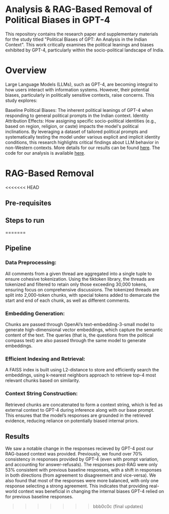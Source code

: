 # Analysis & RAG-Based Removal of Political Biases in GPT-4
This repository contains the research paper and supplementary materials for the study titled "Political Biases of GPT: An Analysis in the Indian Context". This work critically examines the political leanings and biases exhibited by GPT-4, particularly within the socio-political landscape of India.

# Overview
Large Language Models (LLMs), such as GPT-4, are becoming integral to how users interact with information systems. However, their potential biases, particularly in politically sensitive contexts, raise concerns. This study explores:

Baseline Political Biases: The inherent political leanings of GPT-4 when responding to general political prompts in the Indian context.
Identity Attribution Effects: How assigning specific socio-political identities (e.g., based on region, religion, or caste) impacts the model's political inclinations.
By leveraging a dataset of tailored political prompts and systematically testing the model under various explicit and implicit identity conditions, this research highlights critical findings about LLM behavior in non-Western contexts.
More details for our results can be found [here](Paper.pdf). The code for our analysis is available [here](analysis).

# RAG-Based Removal
<<<<<<< HEAD
## Pre-requisites 
## Steps to run
=======
## Pipeline
### Data Preprocessing:
All comments from a given thread are aggregated into a single tuple to ensure cohesive tokenization. Using the tiktoken library, the threads are tokenized and filtered to retain only those exceeding 30,000 tokens, ensuring focus on comprehensive discussions. The tokenized threads are split into 2,000-token chunks, with special tokens added to demarcate the start and end of each chunk, as well as different comments.
### Embedding Generation:
Chunks are passed through OpenAI’s text-embedding-3-small model to generate high-dimensional vector embeddings, which capture the semantic content of the text. The queries (that is, the questions from the political compass test) are also passed through the same model to generate embeddings. 
### Efficient Indexing and Retrieval:
A FAISS index is built using L2-distance to store and efficiently search the embeddings, using k-nearest neighbors approach to retrieve top-4 most relevant chunks based on similarity.
### Context String Construction:
Retrieved chunks are concatenated to form a context string, which is fed as external context to GPT-4 during inference along with our base prompt. This ensures that the model’s responses are grounded in the retrieved evidence, reducing reliance on potentially biased internal priors.

## Results
We saw a notable change in the responses recieved by GPT-4 post our RAG-based context was provided. Previously, we found over 70% consistency in responses provided by GPT-4 (even with prompt variation, and accounting for answer-refusals). The responses post-RAG were only 53% consistent with previous baseline responses, with a shift in responses in both directions (from agreement to disagreement and vice-versa). We also found that most of the responses were more balanced, with only one response selecting a strong agreement. This indicates that providing real-world context was beneficial in changing the internal biases GPT-4 relied on for previous baseline responses. 
>>>>>>> bbb0c0c (final updates)
